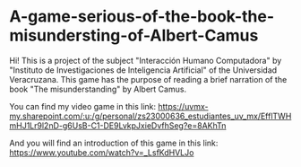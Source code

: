 # A-game-serious-of-the-book-the-misundersting-of-Albert-Camus
Hi! This is a project of the subject "Interacción Humano Computadora" by "Instituto de Investigaciones de Inteligencia Artificial" of the Universidad Veracruzana. This game has the purpose of reading a brief narration of the book "The misunderstanding" by Albert Camus.

You can find my video game in this link: https://uvmx-my.sharepoint.com/:u:/g/personal/zs23000636_estudiantes_uv_mx/EfflTWHmHJ1Lr9l2nD-g6UsB-C1-DE9LvkpJxieDvfhSeg?e=8AKhTn

And you will find an introduction of this game in this link: https://www.youtube.com/watch?v=_LsfKdHVLJo

